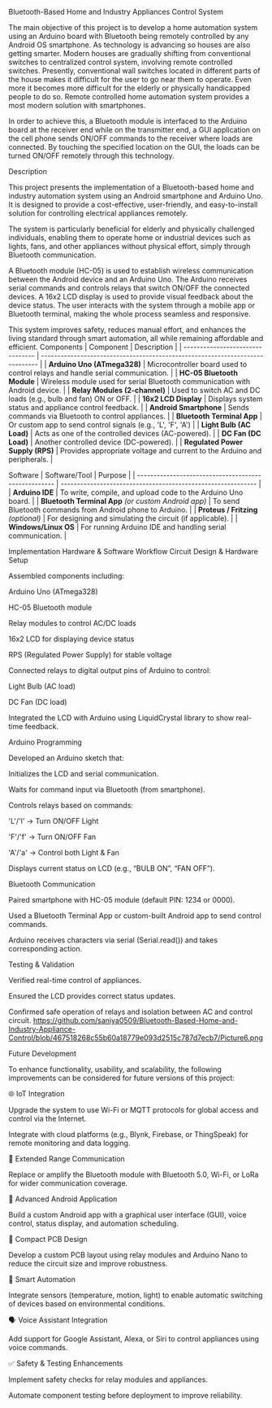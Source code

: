 Bluetooth-Based Home and Industry Appliances Control System

The main objective of this project is to develop a home automation system using an Arduino board with Bluetooth being remotely controlled by any Android OS smartphone. As technology is advancing so houses are also getting smarter. Modern houses are gradually shifting from conventional switches to centralized control system, involving remote controlled switches. Presently, conventional wall switches located in different parts of the house makes it difficult for the user to go near them to operate. Even more it becomes more difficult for the elderly or physically handicapped people to do so. Remote controlled home automation system provides a most modern solution with smartphones.

In order to achieve this, a Bluetooth module is interfaced to the Arduino board at the receiver end while on the transmitter end, a GUI application on the cell phone sends ON/OFF commands to the receiver where loads are connected. By touching the specified location on the GUI, the loads can be turned ON/OFF remotely through this technology.

Description

This project presents the implementation of a Bluetooth-based home and industry automation system using an Android smartphone and Arduino Uno. It is designed to provide a cost-effective, user-friendly, and easy-to-install solution for controlling electrical appliances remotely.

The system is particularly beneficial for elderly and physically challenged individuals, enabling them to operate home or industrial devices such as lights, fans, and other appliances without physical effort, simply through Bluetooth communication.

A Bluetooth module (HC-05) is used to establish wireless communication between the Android device and an Arduino Uno. The Arduino receives serial commands and controls relays that switch ON/OFF the connected devices. A 16x2 LCD display is used to provide visual feedback about the device status. The user interacts with the system through a mobile app or Bluetooth terminal, making the whole process seamless and responsive.

This system improves safety, reduces manual effort, and enhances the living standard through smart automation, all while remaining affordable and efficient.
Components
| Component                        | Description                                                                   |
| -------------------------------- | ----------------------------------------------------------------------------- |
| **Arduino Uno (ATmega328)**      | Microcontroller board used to control relays and handle serial communication. |
| **HC-05 Bluetooth Module**       | Wireless module used for serial Bluetooth communication with Android device.  |
| **Relay Modules (2-channel)**    | Used to switch AC and DC loads (e.g., bulb and fan) ON or OFF.                |
| **16x2 LCD Display**             | Displays system status and appliance control feedback.                        |
| **Android Smartphone**           | Sends commands via Bluetooth to control appliances.                           |
| **Bluetooth Terminal App**       | Or custom app to send control signals (e.g., 'L', 'F', 'A')                   |
| **Light Bulb (AC Load)**         | Acts as one of the controlled devices (AC-powered).                           |
| **DC Fan (DC Load)**             | Another controlled device (DC-powered).                                       |
| **Regulated Power Supply (RPS)** | Provides appropriate voltage and current to the Arduino and peripherals.      |

Software
| Software/Tool                                        | Purpose                                                      |
| ---------------------------------------------------- | ------------------------------------------------------------ |
| **Arduino IDE**                                      | To write, compile, and upload code to the Arduino Uno board. |
| **Bluetooth Terminal App** *(or custom Android app)* | To send Bluetooth commands from Android phone to Arduino.    |
| **Proteus / Fritzing** *(optional)*                  | For designing and simulating the circuit (if applicable).    |
| **Windows/Linux OS**                                 | For running Arduino IDE and handling serial communication.   |

Implementation
Hardware & Software Workflow
Circuit Design & Hardware Setup

Assembled components including:

Arduino Uno (ATmega328)

HC-05 Bluetooth module

Relay modules to control AC/DC loads

16x2 LCD for displaying device status

RPS (Regulated Power Supply) for stable voltage

Connected relays to digital output pins of Arduino to control:

Light Bulb (AC load)

DC Fan (DC load)

Integrated the LCD with Arduino using LiquidCrystal library to show real-time feedback.

Arduino Programming

Developed an Arduino sketch that:

Initializes the LCD and serial communication.

Waits for command input via Bluetooth (from smartphone).

Controls relays based on commands:

'L'/'l' → Turn ON/OFF Light

'F'/'f' → Turn ON/OFF Fan

'A'/'a' → Control both Light & Fan

Displays current status on LCD (e.g., “BULB ON”, “FAN OFF”).

Bluetooth Communication

Paired smartphone with HC-05 module (default PIN: 1234 or 0000).

Used a Bluetooth Terminal App or custom-built Android app to send control commands.

Arduino receives characters via serial (Serial.read()) and takes corresponding action.

Testing & Validation

Verified real-time control of appliances.

Ensured the LCD provides correct status updates.

Confirmed safe operation of relays and isolation between AC and control circuit.
https://github.com/saniya0509/Bluetooth-Based-Home-and-Industry-Appliance-Control/blob/467518268c55b60a18779e093d2515c787d7ecb7/Picture6.png

Future Development

To enhance functionality, usability, and scalability, the following improvements can be considered for future versions of this project:

🌐 IoT Integration

Upgrade the system to use Wi-Fi or MQTT protocols for global access and control via the Internet.

Integrate with cloud platforms (e.g., Blynk, Firebase, or ThingSpeak) for remote monitoring and data logging.

📶 Extended Range Communication

Replace or amplify the Bluetooth module with Bluetooth 5.0, Wi-Fi, or LoRa for wider communication coverage.

📲 Advanced Android Application

Build a custom Android app with a graphical user interface (GUI), voice control, status display, and automation scheduling.

🔧 Compact PCB Design

Develop a custom PCB layout using relay modules and Arduino Nano to reduce the circuit size and improve robustness.

🧠 Smart Automation

Integrate sensors (temperature, motion, light) to enable automatic switching of devices based on environmental conditions.

🗣 Voice Assistant Integration

Add support for Google Assistant, Alexa, or Siri to control appliances using voice commands.

✅ Safety & Testing Enhancements

Implement safety checks for relay modules and appliances.

Automate component testing before deployment to improve reliability.



